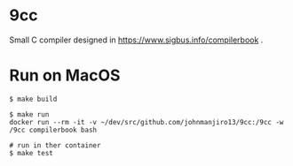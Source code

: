 # 9cc

Small C compiler designed in https://www.sigbus.info/compilerbook .

# Run on MacOS

```
$ make build

$ make run
docker run --rm -it -v ~/dev/src/github.com/johnmanjiro13/9cc:/9cc -w /9cc compilerbook bash

# run in ther container
$ make test
```
